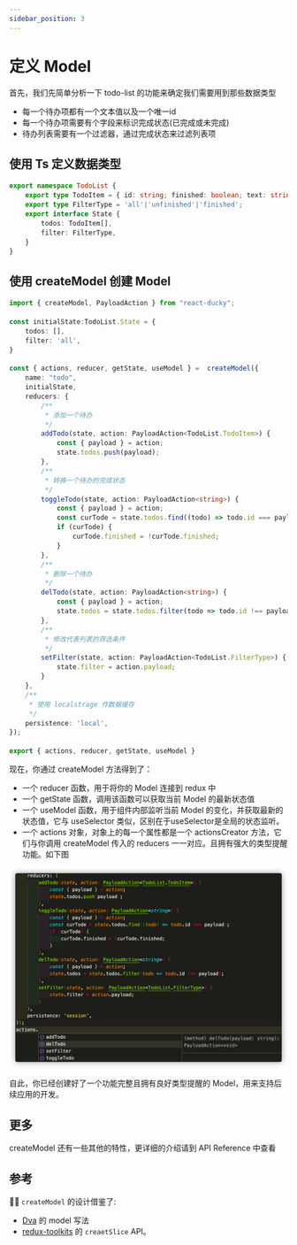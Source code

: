 ```yaml
---
sidebar_position: 3
---
```

# 定义 Model 

首先，我们先简单分析一下 todo-list 的功能来确定我们需要用到那些数据类型
- 每一个待办项都有一个文本值以及一个唯一id
- 每一个待办项需要有个字段来标识完成状态(已完成或未完成)
- 待办列表需要有一个过滤器，通过完成状态来过滤列表项

## 使用 Ts 定义数据类型


```ts title=src/todo-list/model.ts
export namespace TodoList {
    export type TodoItem = { id: string; finished: boolean; text: string; }
    export type FilterType = 'all'|'unfinished'|'finished';
    export interface State {
        todos: TodoItem[],
        filter: FilterType,
    }
}
```

## 使用 createModel 创建 Model

```ts title=src/todo-list/model.ts
import { createModel, PayloadAction } from "react-ducky";

const initialState:TodoList.State = { 
    todos: [],
    filter: 'all',
}

const { actions, reducer, getState, useModel } =  createModel({
    name: "todo",
    initialState,
    reducers: {
        /**
         * 添加一个待办
         */
        addTodo(state, action: PayloadAction<TodoList.TodoItem>) {
            const { payload } = action;
            state.todos.push(payload);
        },
        /**
         * 转换一个待办的完成状态
         */
        toggleTodo(state, action: PayloadAction<string>) {
            const { payload } = action;
            const curTode = state.todos.find((todo) => todo.id === payload);
            if (curTode) {
                curTode.finished = !curTode.finished;
            }
        },
        /**
         * 删除一个待办
         */
        delTodo(state, action: PayloadAction<string>) {
            const { payload } = action;
            state.todos = state.todos.filter(todo => todo.id !== payload);
        },
        /**
         * 修改代表列表的筛选条件
         */
        setFilter(state, action: PayloadAction<TodoList.FilterType>) {
            state.filter = action.payload;
        }
    },
    /**
     * 使用 localstrage 作数据缓存
     */
    persistence: 'local',
});

export { actions, reducer, getState, useModel }
```
现在，你通过 createModel 方法得到了：
- 一个 reducer 函数，用于将你的 Model 连接到 redux 中
- 一个 getState 函数，调用该函数可以获取当前 Model 的最新状态值
- 一个 useModel 函数，用于组件内部监听当前 Model 的变化，并获取最新的状态值，它与 useSelector 类似，区别在于useSelector是全局的状态监听。
- 一个 actions 对象，对象上的每一个属性都是一个 actionsCreator 方法，它们与你调用 createModel 传入的 reducers 一一对应。且拥有强大的类型提醒功能。如下图

![actions 的类型提醒](images/create-model-types.png)

自此，你已经创建好了一个功能完整且拥有良好类型提醒的 Model，用来支持后续应用的开发。

## 更多

createModel 还有一些其他的特性，更详细的介绍请到 API Reference 中查看

## 参考

🙏🙏 `createModel` 的设计借鉴了:
- [Dva](https://dvajs.com/guide/concepts.html#models) 的 model 写法
- [redux-toolkits](https://redux-toolkit.js.org/api/createSlice) 的 `creaetSlice` API。

